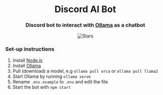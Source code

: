 <div align="center">
    <h1>Discord AI Bot</h1>
    <h3 align="center">Discord bot to interact with <a href="https://github.com/jmorganca/ollama">Ollama</a> as a chatbot</h3>
    <img alt="Stars" src="https://img.shields.io/github/stars/mekb-turtle/discord-ai-bot?display_name=tag&style=for-the-badge" />
</div>

### Set-up instructions
1. Install [Node.js](https://nodejs.org)
2. Install [Ollama](https://github.com/jmorganca/ollama)
3. Pull (download) a model, e.g `ollama pull orca` or `ollama pull llama2`
4. Start Ollama by running `ollama serve`
5. Rename `.env.example` to `.env` and edit the file
6. Start the bot with `npm start`
